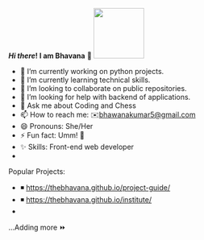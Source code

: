  **_Hi there_! I am Bhavana** 👋  <img src="https://media.giphy.com/media/SS8ZlHa3ZA3ZaI71JG/giphy.gif" width="100" height="100"/>

- 🔭 I’m currently working on python projects.
- 🌱 I’m currently learning technical skills.
- 👯 I’m looking to collaborate on public repositories.
- 🤔 I’m looking for help with backend of applications.
- 💬 Ask me about Coding and Chess                       
- 📫 How to reach me:  ✉️bhawanakumar5@gmail.com
- 😄 Pronouns: She/Her
- ⚡ Fun fact: Umm! 🍪 
- ✨ Skills: Front-end web developer
- 
Popular Projects:
* ◾ https://thebhavana.github.io/project-guide/ 
* ◾ https://thebhavana.github.io/institute/
* 
 ...Adding more ⏩
